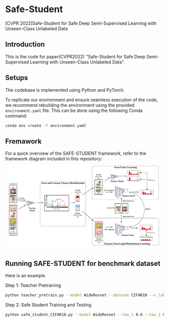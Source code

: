 # Safe-Student
[CVPR 2022]Safe-Student for Safe Deep Semi-Supervised Learning with Unseen-Class Unlabeled Data

## Introduction
This is the code for paper(CVPR2022) "Safe-Student for Safe Deep Semi-Supervised Learning with Unseen-Class Unlabeled Data".

## Setups
The codebase is implemented using Python and PyTorch. 

To replicate our environment and ensure seamless execution of the code, we recommend rebuilding the environment using the provided `environment.yaml` file. This can be done using the following Conda command:
```bash
conda env create -f environment.yaml
```


## Fremawork
For a quick overview of the SAFE-STUDENT framework, refer to the framework diagram included in this repository:
![its overview](framework.png)


## Running SAFE-STUDENT for benchmark dataset

Here is an example.

Step 1: Teacher Pretraining
```bash
python teacher_pretrain.py --model WideResnet --dataset CIFAR10 --n_labels 2400 --n_unlabels 20000 --n_valid 5000 --n_class 6 --ratio 0.6
```

Step 2: Safe Student Training and Testing
```bash
python safe_student_CIFAR10.py --model WideResnet --tau_1 0.6 --tau_2 0.5 --dataset CIFAR10 --n_labels 2400 --n_unlabels 20000 --n_valid 5000 --n_class 6 --ratio 0.6 --name CIFAR10_06 --ts_iteration 3
```
